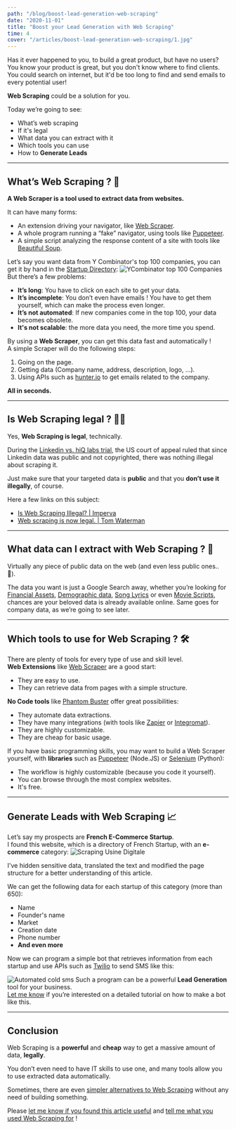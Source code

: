 ```yaml
---
path: "/blog/boost-lead-generation-web-scraping"
date: "2020-11-01"
title: "Boost your Lead Generation with Web Scraping"
time: 4
cover: "/articles/boost-lead-generation-web-scraping/1.jpg"
---
```


Has it ever happened to you, to build a great product, but have no users?  
You know your product is great, but you don't know where to find clients.  
You could search on internet, but it'd be too long to find and send emails to every potential user!  

**Web Scraping** could be a solution for you.

Today we’re going to see:
- What’s web scraping
- If it's legal
- What data you can extract with it
- Which tools you can use
- How to **Generate Leads**

---

## What’s Web Scraping ? 🤔
**A Web Scraper is a tool used to extract data from websites.**  

It can have many forms:
- An extension driving your navigator, like [Web Scraper](https://webscraper.io).
- A whole program running a “fake” navigator, using tools like [Puppeteer](https://pptr.dev).
- A simple script analyzing the response content of a site with tools like [Beautiful Soup](https://www.crummy.com/software/BeautifulSoup/bs4/doc/).

Let’s say you want data from Y Combinator's top 100 companies, you can get it by hand in the [Startup Directory](https://www.ycombinator.com/companies/?top100=true):
![YCombinator top 100 Companies](/articles/boost-lead-generation-web-scraping/2.png)
But there’s a few problems:
- **It’s long**: You have to click on each site to get your data.
- **It’s incomplete**: You don’t even have emails ! You have to get them yourself, which can make the process even longer.
- **It’s not automated**: If new companies come in the top 100, your data becomes obsolete.  
- **It's not scalable**: the more data you need, the more time you spend.

By using a **Web Scraper**, you can get this data fast and automatically !  
A simple Scraper will do the following steps:
1. Going on the page.
2. Getting data (Company name, address, description, logo, ...).
3. Using APIs such as [hunter.io](https://hunter.io/) to get emails related to the company.  

**All in seconds.**

---

## Is Web Scraping legal ? 👩‍⚖️
Yes, **Web Scraping is legal**, technically.  

During the [Linkedin vs. hiQ labs trial](https://parsers.me/us-court-fully-legalized-website-scraping-and-technically-prohibited-it/), the US court of appeal ruled that since Linkedin data was public and not copyrighted, there was nothing illegal about scraping it.

Just make sure that your targeted data is **public** and that you **don’t use it illegally**, of course.  

Here a few links on this subject:  
- [Is Web Scraping Illegal? | Imperva](https://www.imperva.com/blog/is-web-scraping-illegal/)  
- [Web scraping is now legal. | Tom Waterman](https://medium.com/@tjwaterman99/web-scraping-is-now-legal-6bf0e5730a78)

---

## What data can I extract with Web Scraping ? 🎣
Virtually any piece of public data on the web (and even less public ones.. 👀).  

The data you want is just a Google Search away, whether you’re looking for [Financial Assets](https://finance.yahoo.com), [Demographic data](https://directoryw.com/country.php?id=279), [Song Lyrics](https://genius.com/Big-shaq-mans-not-hot-lyrics) or even [Movie Scripts](https://www.imsdb.com), chances are your beloved data is already available online. Same goes for company data, as we’re going to see later.

---

## Which tools to use for Web Scraping ? 🛠
There are plenty of tools for every type of use and skill level.  
**Web Extensions** like [Web Scraper](https://webscraper.io) are a good start:
- They are easy to use.
- They can retrieve data from pages with a simple structure.

**No Code tools** like [Phantom Buster](https://phantombuster.com/) offer great possibilities:
- They automate data extractions.
- They have many integrations (with tools like [Zapier](https://zapier.com/) or [Integromat](https://www.integromat.com/en/)).
- They are highly customizable.
- They are cheap for basic usage.

If you have basic programming skills, you may want to build a Web Scraper yourself, with **libraries** such as [Puppeteer](https://pptr.dev) (Node.JS) or [Selenium](https://selenium-python.readthedocs.io) (Python):
- The workflow is highly customizable (because you code it yourself).
- You can browse through the most complex websites.
- It's free.

---

## Generate Leads with Web Scraping 📈
Let’s say my prospects are **French E-Commerce Startup**.  
I found this website, which is a directory of French Startup, with an **e-commerce** category:
![Scraping Usine Digitale](/articles/boost-lead-generation-web-scraping/3.png)

I've hidden sensitive data, translated the text and modified the page structure for a better understanding of this article.

We can get the following data for each startup of this category (more than 650):
- Name
- Founder's name
- Market
- Creation date
- Phone number
- **And even more**

Now we can program a simple bot that retrieves information from each startup and use APIs such as [Twilio](https://www.twilio.com) to send SMS like this:

![Automated cold sms](/articles/boost-lead-generation-web-scraping/4.png)
Such a program can be a powerful **Lead Generation** tool for your business.  
[Let me know](http://twitter.com/intent/tweet?text=Hey%20@Lucas_Le_Ray%20,%20) if you’re interested on a detailed tutorial on how to make a bot like this.

---

## Conclusion 
Web Scraping is a **powerful** and **cheap** way to get a massive amount of data, **legally**.  

You don’t even need to have IT skills to use one, and many tools allow you to use extracted data automatically.  

Sometimes, there are even [simpler alternatives to Web Scraping](https://towardsdatascience.com/the-alternative-to-web-scraping-8d530ae705ca) without any need of building something.

Please [let me know if you found this article useful](http://twitter.com/intent/tweet?text=Hey%20@Lucas_Le_Ray%20,%20) and [tell me what you used Web Scraping for](http://twitter.com/intent/tweet?text=Hey%20@Lucas_Le_Ray%20,%20) !
